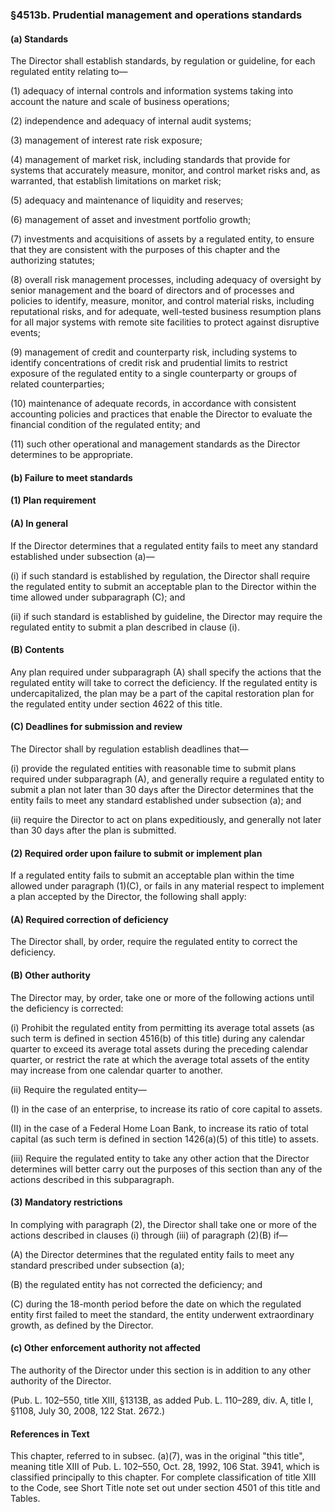 ### §4513b. Prudential management and operations standards ###

#### (a) Standards ####

The Director shall establish standards, by regulation or guideline, for each regulated entity relating to—

(1) adequacy of internal controls and information systems taking into account the nature and scale of business operations;

(2) independence and adequacy of internal audit systems;

(3) management of interest rate risk exposure;

(4) management of market risk, including standards that provide for systems that accurately measure, monitor, and control market risks and, as warranted, that establish limitations on market risk;

(5) adequacy and maintenance of liquidity and reserves;

(6) management of asset and investment portfolio growth;

(7) investments and acquisitions of assets by a regulated entity, to ensure that they are consistent with the purposes of this chapter and the authorizing statutes;

(8) overall risk management processes, including adequacy of oversight by senior management and the board of directors and of processes and policies to identify, measure, monitor, and control material risks, including reputational risks, and for adequate, well-tested business resumption plans for all major systems with remote site facilities to protect against disruptive events;

(9) management of credit and counterparty risk, including systems to identify concentrations of credit risk and prudential limits to restrict exposure of the regulated entity to a single counterparty or groups of related counterparties;

(10) maintenance of adequate records, in accordance with consistent accounting policies and practices that enable the Director to evaluate the financial condition of the regulated entity; and

(11) such other operational and management standards as the Director determines to be appropriate.

#### (b) Failure to meet standards ####

#### (1) Plan requirement ####

#### (A) In general ####

If the Director determines that a regulated entity fails to meet any standard established under subsection (a)—

(i) if such standard is established by regulation, the Director shall require the regulated entity to submit an acceptable plan to the Director within the time allowed under subparagraph (C); and

(ii) if such standard is established by guideline, the Director may require the regulated entity to submit a plan described in clause (i).

#### (B) Contents ####

Any plan required under subparagraph (A) shall specify the actions that the regulated entity will take to correct the deficiency. If the regulated entity is undercapitalized, the plan may be a part of the capital restoration plan for the regulated entity under section 4622 of this title.

#### (C) Deadlines for submission and review ####

The Director shall by regulation establish deadlines that—

(i) provide the regulated entities with reasonable time to submit plans required under subparagraph (A), and generally require a regulated entity to submit a plan not later than 30 days after the Director determines that the entity fails to meet any standard established under subsection (a); and

(ii) require the Director to act on plans expeditiously, and generally not later than 30 days after the plan is submitted.

#### (2) Required order upon failure to submit or implement plan ####

If a regulated entity fails to submit an acceptable plan within the time allowed under paragraph (1)(C), or fails in any material respect to implement a plan accepted by the Director, the following shall apply:

#### (A) Required correction of deficiency ####

The Director shall, by order, require the regulated entity to correct the deficiency.

#### (B) Other authority ####

The Director may, by order, take one or more of the following actions until the deficiency is corrected:

(i) Prohibit the regulated entity from permitting its average total assets (as such term is defined in section 4516(b) of this title) during any calendar quarter to exceed its average total assets during the preceding calendar quarter, or restrict the rate at which the average total assets of the entity may increase from one calendar quarter to another.

(ii) Require the regulated entity—

(I) in the case of an enterprise, to increase its ratio of core capital to assets.

(II) in the case of a Federal Home Loan Bank, to increase its ratio of total capital (as such term is defined in section 1426(a)(5) of this title) to assets.

(iii) Require the regulated entity to take any other action that the Director determines will better carry out the purposes of this section than any of the actions described in this subparagraph.

#### (3) Mandatory restrictions ####

In complying with paragraph (2), the Director shall take one or more of the actions described in clauses (i) through (iii) of paragraph (2)(B) if—

(A) the Director determines that the regulated entity fails to meet any standard prescribed under subsection (a);

(B) the regulated entity has not corrected the deficiency; and

(C) during the 18-month period before the date on which the regulated entity first failed to meet the standard, the entity underwent extraordinary growth, as defined by the Director.

#### (c) Other enforcement authority not affected ####

The authority of the Director under this section is in addition to any other authority of the Director.

(Pub. L. 102–550, title XIII, §1313B, as added Pub. L. 110–289, div. A, title I, §1108, July 30, 2008, 122 Stat. 2672.)

#### References in Text ####

This chapter, referred to in subsec. (a)(7), was in the original "this title", meaning title XIII of Pub. L. 102–550, Oct. 28, 1992, 106 Stat. 3941, which is classified principally to this chapter. For complete classification of title XIII to the Code, see Short Title note set out under section 4501 of this title and Tables.